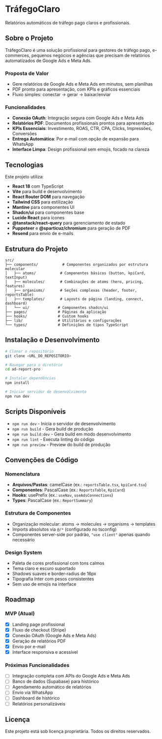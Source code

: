 # TráfegoClaro

Relatórios automáticos de tráfego pago claros e profissionais.

## Sobre o Projeto

TráfegoClaro é uma solução profissional para gestores de tráfego pago, e-commerces, pequenos negócios e agências que precisam de relatórios automatizados de Google Ads e Meta Ads.

### Proposta de Valor

- Gere relatórios de Google Ads e Meta Ads em minutos, sem planilhas
- PDF pronto para apresentação, com KPIs e gráficos essenciais  
- Fluxo simples: conectar → gerar → baixar/enviar

### Funcionalidades

- **Conexão OAuth**: Integração segura com Google Ads e Meta Ads
- **Relatórios PDF**: Documentos profissionais prontos para apresentação
- **KPIs Essenciais**: Investimento, ROAS, CTR, CPA, Clicks, Impressões, Conversões
- **Entrega Automática**: Por e-mail com opção de expansão para WhatsApp
- **Interface Limpa**: Design profissional sem emojis, focado na clareza

## Tecnologias

Este projeto utiliza:

- **React 18** com TypeScript
- **Vite** para build e desenvolvimento
- **React Router DOM** para navegação
- **Tailwind CSS** para estilização
- **Mantine** para componentes UI
- **Shadcn/ui** para componentes base
- **Lucide React** para ícones
- **@tanstack/react-query** para gerenciamento de estado
- **Puppeteer** e **@sparticuz/chromium** para geração de PDF
- **Resend** para envio de e-mails

## Estrutura do Projeto

```
src/
├── components/           # Componentes organizados por estrutura molecular
│   ├── atoms/           # Componentes básicos (button, kpiCard, textInput)
│   ├── molecules/       # Combinações de atoms (hero, pricing, features)
│   ├── organisms/       # Seções complexas (header, footer, reportsTable)
│   ├── templates/       # Layouts de página (landing, connect, dashboard)
│   └── ui/             # Componentes shadcn/ui
├── pages/              # Páginas da aplicação
├── hooks/              # Custom hooks
├── lib/                # Utilitários e configurações
└── types/              # Definições de tipos TypeScript
```

## Instalação e Desenvolvimento

```bash
# Clonar o repositório
git clone <URL_DO_REPOSITORIO>

# Navegar para o diretório
cd ad-report-pro

# Instalar dependências
npm install

# Iniciar servidor de desenvolvimento
npm run dev
```

## Scripts Disponíveis

- `npm run dev` - Inicia o servidor de desenvolvimento
- `npm run build` - Gera build de produção
- `npm run build:dev` - Gera build em modo desenvolvimento
- `npm run lint` - Executa linting do código
- `npm run preview` - Preview do build de produção

## Convenções de Código

### Nomenclatura
- **Arquivos/Pastas**: camelCase (ex.: `reportsTable.tsx`, `kpiCard.tsx`)
- **Componentes**: PascalCase (ex.: `ReportsTable`, `KpiCard`)
- **Hooks**: usePrefix (ex.: `useNav`, `useAdsConnections`)
- **Types**: PascalCase (ex.: `ReportSummary`)

### Estrutura de Componentes
- Organização molecular: atoms → molecules → organisms → templates
- Imports absolutos via `@/*` (configurado no tsconfig)
- Componentes server-side por padrão, `"use client"` apenas quando necessário

### Design System
- Paleta de cores profissional com tons calmos
- Tema claro e escuro suportado
- Shadows suaves e border-radius de 16px
- Tipografia Inter com pesos consistentes
- Sem uso de emojis na interface

## Roadmap

### MVP (Atual)
- [x] Landing page profissional
- [x] Fluxo de checkout (Stripe)
- [x] Conexão OAuth (Google Ads e Meta Ads)
- [x] Geração de relatórios PDF
- [x] Envio por e-mail
- [x] Interface responsiva e acessível

### Próximas Funcionalidades
- [ ] Integração completa com APIs do Google Ads e Meta Ads
- [ ] Banco de dados (Supabase) para histórico
- [ ] Agendamento automático de relatórios
- [ ] Envio via WhatsApp
- [ ] Dashboard de histórico
- [ ] Relatórios personalizáveis

## Licença

Este projeto está sob licença proprietária. Todos os direitos reservados.
